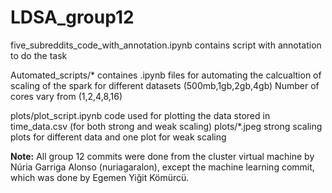 # LDSA_group12

five_subreddits_code_with_annotation.ipynb contains script with annotation to do the task

Automated_scripts/* containes .ipynb files for automating the calcualtion of scaling of the spark for different datasets (500mb,1gb,2gb,4gb)
Number of cores vary from (1,2,4,8,16)

plots/plot_script.ipynb code used for plotting the data stored in time_data.csv (for both strong and weak scaling)
plots/*.jpeg strong scaling plots for different data and one plot for weak scaling

**Note:** All group 12 commits were done from the cluster virtual machine by Núria Garriga Alonso (nuriagaralon), except the machine learning commit, which was done by Egemen Yiğit Kömürcü.
